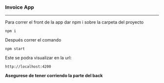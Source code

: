 ### **Invoice App**

------------

Para correr el front de la app dar npm i sobre la carpeta del proyecto

`npm i`

Después correr el comando

`npm start`

Este se podra visualizar en la url:

`http://localhost:4200`

**Asegurese de tener corriendo la parte del back**